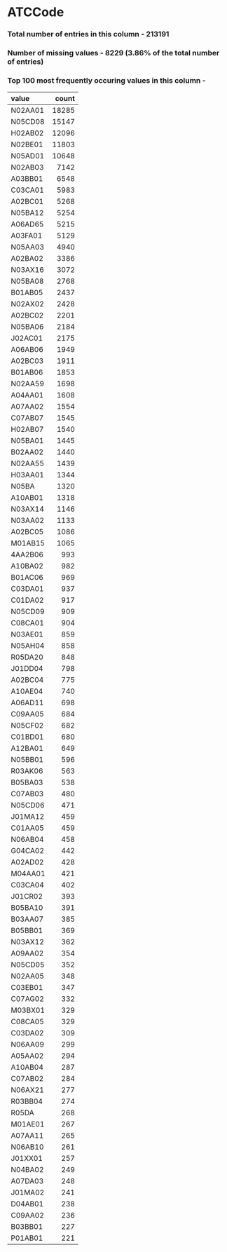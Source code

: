 
# ATCCode

### Total number of entries in this column - 213191

### Number of missing values - 8229 (3.86% of the total number of entries)

### Top 100 most frequently occuring values in this column -

| value   |   count |
|:--------|--------:|
| N02AA01 |   18285 |
| N05CD08 |   15147 |
| H02AB02 |   12096 |
| N02BE01 |   11803 |
| N05AD01 |   10648 |
| N02AB03 |    7142 |
| A03BB01 |    6548 |
| C03CA01 |    5983 |
| A02BC01 |    5268 |
| N05BA12 |    5254 |
| A06AD65 |    5215 |
| A03FA01 |    5129 |
| N05AA03 |    4940 |
| A02BA02 |    3386 |
| N03AX16 |    3072 |
| N05BA08 |    2768 |
| B01AB05 |    2437 |
| N02AX02 |    2428 |
| A02BC02 |    2201 |
| N05BA06 |    2184 |
| J02AC01 |    2175 |
| A06AB06 |    1949 |
| A02BC03 |    1911 |
| B01AB06 |    1853 |
| N02AA59 |    1698 |
| A04AA01 |    1608 |
| A07AA02 |    1554 |
| C07AB07 |    1545 |
| H02AB07 |    1540 |
| N05BA01 |    1445 |
| B02AA02 |    1440 |
| N02AA55 |    1439 |
| H03AA01 |    1344 |
| N05BA   |    1320 |
| A10AB01 |    1318 |
| N03AX14 |    1146 |
| N03AA02 |    1133 |
| A02BC05 |    1086 |
| M01AB15 |    1065 |
| 4AA2B06 |     993 |
| A10BA02 |     982 |
| B01AC06 |     969 |
| C03DA01 |     937 |
| C01DA02 |     917 |
| N05CD09 |     909 |
| C08CA01 |     904 |
| N03AE01 |     859 |
| N05AH04 |     858 |
| R05DA20 |     848 |
| J01DD04 |     798 |
| A02BC04 |     775 |
| A10AE04 |     740 |
| A06AD11 |     698 |
| C09AA05 |     684 |
| N05CF02 |     682 |
| C01BD01 |     680 |
| A12BA01 |     649 |
| N05BB01 |     596 |
| R03AK06 |     563 |
| B05BA03 |     538 |
| C07AB03 |     480 |
| N05CD06 |     471 |
| J01MA12 |     459 |
| C01AA05 |     459 |
| N06AB04 |     458 |
| G04CA02 |     442 |
| A02AD02 |     428 |
| M04AA01 |     421 |
| C03CA04 |     402 |
| J01CR02 |     393 |
| B05BA10 |     391 |
| B03AA07 |     385 |
| B05BB01 |     369 |
| N03AX12 |     362 |
| A09AA02 |     354 |
| N05CD05 |     352 |
| N02AA05 |     348 |
| C03EB01 |     347 |
| C07AG02 |     332 |
| M03BX01 |     329 |
| C08CA05 |     329 |
| C03DA02 |     309 |
| N06AA09 |     299 |
| A05AA02 |     294 |
| A10AB04 |     287 |
| C07AB02 |     284 |
| N06AX21 |     277 |
| R03BB04 |     274 |
| R05DA   |     268 |
| M01AE01 |     267 |
| A07AA11 |     265 |
| N06AB10 |     261 |
| J01XX01 |     257 |
| N04BA02 |     249 |
| A07DA03 |     248 |
| J01MA02 |     241 |
| D04AB01 |     238 |
| C09AA02 |     236 |
| B03BB01 |     227 |
| P01AB01 |     221 |
